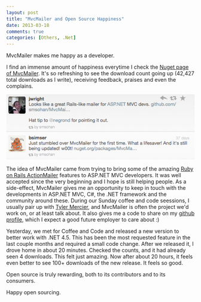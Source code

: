 ```yaml
---
layout: post
title: "MvcMailer and Open Source Happiness"
date: 2013-03-18
comments: true
categories: [Others, .Net]
---
```

MvcMailer makes me happy as a developer.

I find an immense amount of happiness everytime I check the [Nuget page of MvcMailer](https://nuget.org/packages/MvcMailer/). It's so refreshing to see the download count going up (42,427 total downloads as I write), receiving feedback, praises and even the complains.

![MvcMailer Tweets](/images/mvcmailer_tweets.png)

The idea of MvcMailer came from trying to bring some of the amazing [Ruby on Rails ActionMailer](http://guides.rubyonrails.org/action_mailer_basics.html) features to ASP.NET MVC developers. It was well accepted since the very beginning and I hope is still helping people. As a side-effect, MvcMailer gives me an opportunity to keep in touch with the developments in ASP.NET MVC, C#, the .NET framework and the community around these. During our Sunday coffee and code seessions, I usually pair up with [Tyler Mercier](http://codecuriosity.com/), and MvcMailer is often the project we'd work on, or at least talk about. It also gives me a code to share on my [github profile](https://github.com/smsohan/MvcMailer), which I expect a good future employer to care about :)

Yesterday, we met for Coffee and Code and released a new version to better work with .NET 4.5. This has been the most requested feature in the last couple months and required a small code change. After we released it, I drove home in about 20 minutes. Checked the counts, and it had already seen 4 downloads. This felt just amazing. Now after about 20 hours, it feels even better to see 100+ downloads of the new release. It feels so good.

Open source is truly rewarding, both to its contributors and to its consumers.

Happy open sourcing.